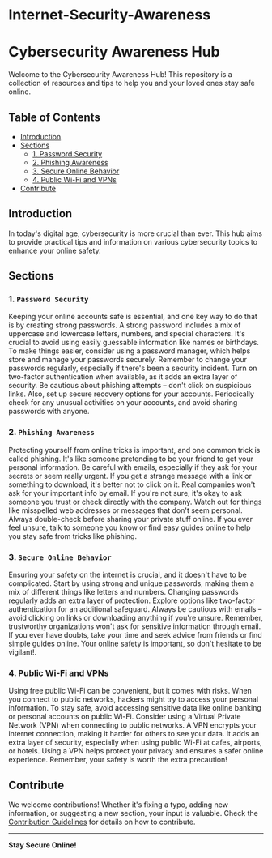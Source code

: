 # Internet-Security-Awareness
# Cybersecurity Awareness Hub

Welcome to the Cybersecurity Awareness Hub! This repository is a collection of resources and tips to help you and your loved ones stay safe online.

## Table of Contents
- [Introduction](#introduction)
- [Sections](#sections)
  - [1. Password Security](#1-password-security)
  - [2. Phishing Awareness](#2-phishing-awareness)
  - [3. Secure Online Behavior](#3-secure-online-behavior)
  - [4. Public Wi-Fi and VPNs](#4-Public-Wi-Fi-and-VPNs)
- [Contribute](#contribute)


## Introduction

In today's digital age, cybersecurity is more crucial than ever. This hub aims to provide practical tips and information on various cybersecurity topics to enhance your online safety.

## Sections

### 1. `Password Security`
Keeping your online accounts safe is essential, and one key way to do that is by creating strong passwords. A strong password includes a mix of uppercase and lowercase letters, numbers, and special characters. It's crucial to avoid using easily guessable information like names or birthdays. To make things easier, consider using a password manager, which helps store and manage your passwords securely. Remember to change your passwords regularly, especially if there's been a security incident. Turn on two-factor authentication when available, as it adds an extra layer of security. Be cautious about phishing attempts – don't click on suspicious links. Also, set up secure recovery options for your accounts. Periodically check for any unusual activities on your accounts, and avoid sharing passwords with anyone. 

### 2. `Phishing Awareness`
Protecting yourself from online tricks is important, and one common trick is called phishing. It's like someone pretending to be your friend to get your personal information. Be careful with emails, especially if they ask for your secrets or seem really urgent. If you get a strange message with a link or something to download, it's better not to click on it. Real companies won't ask for your important info by email. If you're not sure, it's okay to ask someone you trust or check directly with the company. Watch out for things like misspelled web addresses or messages that don't seem personal. Always double-check before sharing your private stuff online. If you ever feel unsure, talk to someone you know or find easy guides online to help you stay safe from tricks like phishing.

### 3. `Secure Online Behavior`
Ensuring your safety on the internet is crucial, and it doesn't have to be complicated. Start by using strong and unique passwords, making them a mix of different things like letters and numbers. Changing passwords regularly adds an extra layer of protection. Explore options like two-factor authentication for an additional safeguard. Always be cautious with emails – avoid clicking on links or downloading anything if you're unsure. Remember, trustworthy organizations won't ask for sensitive information through email. If you ever have doubts, take your time and seek advice from friends or find simple guides online. Your online safety is important, so don't hesitate to be vigilant!.

### 4. Public Wi-Fi and VPNs
Using free public Wi-Fi can be convenient, but it comes with risks. When you connect to public networks, hackers might try to access your personal information. To stay safe, avoid accessing sensitive data like online banking or personal accounts on public Wi-Fi. Consider using a Virtual Private Network (VPN) when connecting to public networks. A VPN encrypts your internet connection, making it harder for others to see your data. It adds an extra layer of security, especially when using public Wi-Fi at cafes, airports, or hotels. Using a VPN helps protect your privacy and ensures a safer online experience. Remember, your safety is worth the extra precaution!

## Contribute

We welcome contributions! Whether it's fixing a typo, adding new information, or suggesting a new section, your input is valuable. Check the [Contribution Guidelines](CONTRIBUTING.md) for details on how to contribute.

---

**Stay Secure Online!**

